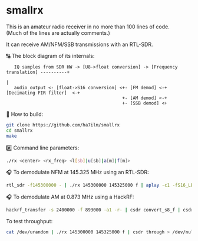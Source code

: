 # smallrx

This is an amateur radio receiver in no more than 100 lines of code.  
(Much of the lines are actually comments.)

It can receive AM/NFM/SSB transmissions with an RTL-SDR.

:capital_abcd: The block diagram of its internals:

```                       
   IQ samples from SDR HW -> [U8->float conversion] -> [Frequency translation] ----------+
                                                                                         |
   audio output <- [float->S16 conversion] <+- [FM demod] <-+ [Decimating FIR filter]  <-+
                                            +- [AM demod] <-+
                                            +- [SSB demod] <+
```

:hammer: How to build:
```bash
git clone https://github.com/ha7ilm/smallrx
cd smallrx
make
```

:hash: Command line parameters:
```bash
./rx <center> <rx_freq> <l[sb]|u[sb]|a[m]|f[m]>
```

:headphones: To demodulate NFM at 145.325 MHz using an RTL-SDR:
```bash
rtl_sdr -f145300000 - | ./rx 145300000 145325000 f | aplay -c1 -fS16_LE -r48000
```

:headphones: To demodulate AM at 0.873 MHz using a HackRF:
```bash
hackrf_transfer -s 2400000 -f 893000 -a1 -r- | csdr convert_s8_f | csdr fir_decimate_cc 10 | csdr gain_ff 30 | csdr convert_f_u8 | ./rx 893000 873000 a | mplayer -cache 1024 -quiet -rawaudio samplesize=2:channels=1:rate=48000 -demuxer rawaudio -
```

To test throughput:
```bash
cat /dev/urandom | ./rx 145300000 145325000 f | csdr through > /dev/null
```


